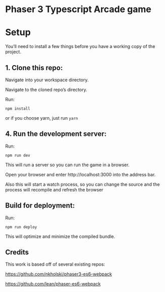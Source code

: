 # Phaser 3 Typescript Arcade game

# Setup
You’ll need to install a few things before you have a working copy of the project.

## 1. Clone this repo:

Navigate into your workspace directory.

Navigate to the cloned repo’s directory.

Run:

```npm install```

or if you choose yarn, just run ```yarn```

## 4. Run the development server:

Run:

```npm run dev```

This will run a server so you can run the game in a browser.

Open your browser and enter http://localhost:3000 into the address bar.

Also this will start a watch process, so you can change the source and the process will recompile and refresh the browser


## Build for deployment:

Run:

```npm run deploy```

This will optimize and minimize the compiled bundle.

## Credits

This work is based off of several existing repos:

https://github.com/nkholski/phaser3-es6-webpack

https://github.com/lean/phaser-es6-webpack

